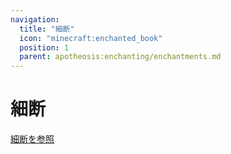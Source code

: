 ```yaml
---
navigation:
  title: "細断"
  icon: "minecraft:enchanted_book"
  position: 1
  parent: apotheosis:enchanting/enchantments.md
---
```


# 細断

 [細断を参照](../obliteration.md)


